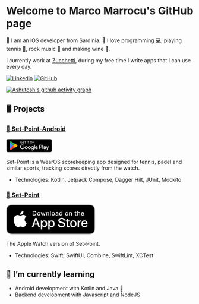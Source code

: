# Welcome to Marco Marrocu's GitHub page

📱 I am an iOS developer from Sardinia. 🌊
 I love programming 💻, playing tennis 🎾, rock music 🎸 and making wine 🍇.

 I currently work at [Zucchetti](https://www.zucchetti.it), during my free time I write apps that I can use every day.

[![Linkedin](https://img.shields.io/badge/-Marco_Marrocu-blue?style=flat-square&logo=Linkedin&logoColor=white&link=https://www.linkedin.com/in/marrocumarco/)](https://www.linkedin.com/in/marrocumarco/)
[![GitHub](https://img.shields.io/github/followers/marrocumarco?label=follow&style=social)](https://github.com/marrocumarco)

[![Ashutosh's github activity graph](https://github-readme-activity-graph.vercel.app/graph?username=marrocumarco&theme=github-compact)](https://github.com/ashutosh00710/github-readme-activity-graph)

## 🖥️ Projects

### [🎾 Set-Point-Android](https://github.com/marrocumarco/Set-Point-Android/)

<a href="https://play.google.com/store/apps/details?id=com.marrocumarcodeveloper.set_point"> <img src="./assets/images/GetItOnGooglePlay_Badge_Web_color_English.png" alt="Play Store" width="123"></a>

Set-Point is a WearOS scorekeeping app designed for tennis, padel and similar sports, tracking scores directly from the watch.

- Technologies: Kotlin, Jetpack Compose, Dagger Hilt, JUnit, Mockito

### [🎾 Set-Point](https://github.com/marrocumarco/Set-Point/)

[![App Store](./assets/images/app_store_logo.svg)](https://apps.apple.com/app/set-point/id6505079778)

The Apple Watch version of Set-Point.

- Technologies: Swift, SwiftUI, Combine, SwiftLint, XCTest

## 🌱 I’m currently learning

- Android development with Kotlin and Java 🤖
- Backend development with Javascript and NodeJS

<!--
**marrocumarco/marrocumarco** is a ✨ _special_ ✨ repository because its `README.md` (this file) appears on your GitHub profile.

Here are some ideas to get you started:

- 🔭 I’m currently working on ...
- 🌱 I’m currently learning ...
- 👯 I’m looking to collaborate on ...
- 🤔 I’m looking for help with ...
- 💬 Ask me about ...
- 📫 How to reach me: ...
- 😄 Pronouns: ...
- ⚡ Fun fact: ...
-->

